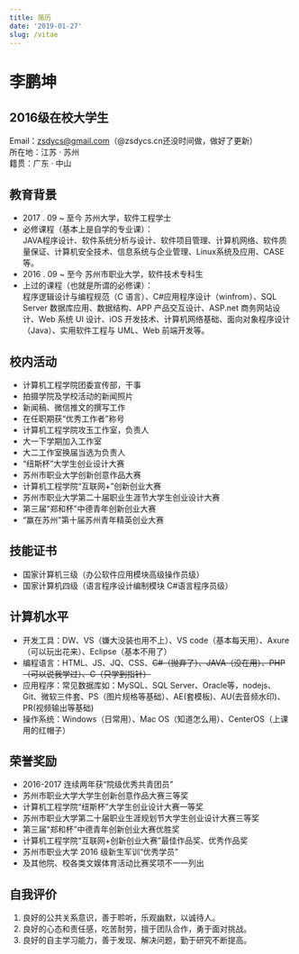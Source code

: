 ```yaml
---
title: 简历
date: '2019-01-27'
slug: /vitae
---
```


# 李鹏坤  
## 2016级在校大学生  
Email：zsdycs@gmail.com（@zsdycs.cn还没时间做，做好了更新）  
所在地：江苏 · 苏州  
籍贯：广东 · 中山
## 教育背景
- 2017 . 09 ~ 至今 苏州大学，软件工程学士  
 - 必修课程（基本上是自学的专业课）：   
JAVA程序设计、软件系统分析与设计、软件项目管理、计算机网络、软件质量保证、计算机安全技术、信息系统与企业管理、Linux系统及应用、CASE等。
- 2016 . 09 ~ 至今 苏州市职业大学，软件技术专科生  
 - 上过的课程（也就是所谓的必修课）：  
程序逻辑设计与编程规范（C 语言）、C#应用程序设计（winfrom）、SQL Server 数据库应用、数据结构、APP 产品交互设计、ASP.net 商务网站设计、Web 系统 UI 设计、iOS 开发技术、计算机网络基础、面向对象程序设计（Java）、实用软件工程与 UML、Web 前端开发等。  


## 校内活动
- 计算机工程学院团委宣传部，干事  
 - 拍摄学院及学校活动的新闻照片
 - 新闻稿、微信推文的撰写工作
 - 在任职期获“优秀工作者”称号  
- 计算机工程学院攻玉工作室，负责人  
 - 大一下学期加入工作室
 - 大二工作室换届当选为负责人
 - “纽斯杯”大学生创业设计大赛
 - 苏州市职业大学创新创意作品大赛
 - 计算机工程学院“互联网+”创新创业大赛
 - 苏州市职业大学第二十届职业生涯节大学生创业设计大赛
 - 第三届“郑和杯”中德青年创新创业大赛
 - “赢在苏州”第十届苏州青年精英创业大赛

## 技能证书
- 国家计算机三级（办公软件应用模块高级操作员级）
- 国家计算机四级（语言程序设计编制模块 C#语言程序员级）

## 计算机水平
- 开发工具：DW、VS（嫌大没装也用不上）、VS code（基本每天用）、Axure（可以玩出花来）、Eclipse（基本不用了）
- 编程语言：HTML、JS、JQ、CSS、~~C#（抛弃了）、JAVA（没在用）、PHP（可以说我学过）、C（只学到指针）~~
- 应用程序：常见数据库如：MySQL、SQL Server、Oracle等，nodejs、Git、微软三件套、PS（图片规格等基础）、AE(套模板)、AU(去音频水印)、PR(视频输出等基础)
- 操作系统：Windows（日常用）、Mac OS（知道怎么用）、CenterOS（上课用的红帽子）

## 荣誉奖励

- 2016-2017 连续两年获“院级优秀共青团员”
- 苏州市职业大学大学生创新创意作品大赛三等奖
- 计算机工程学院“纽斯杯”大学生创业设计大赛一等奖
- 苏州市职业大学第二十届职业生涯规划节大学生创业设计大赛三等奖
- 第三届“郑和杯”中德青年创新创业大赛优胜奖
- 计算机工程学院“互联网+创新创业大赛”最佳作品奖、优秀作品奖
- 苏州市职业大学 2016 级新生军训“优秀学员”
- 及其他院、校各类文娱体育活动比赛奖项不一一列出

## 自我评价

1. 良好的公共关系意识，善于聆听，乐观幽默，以诚待人。
1. 良好的心态和责任感，吃苦耐劳，擅于团队合作，勇于面对挑战。
1. 良好的自主学习能力，善于发现、解决问题，勤于研究不断提高。



